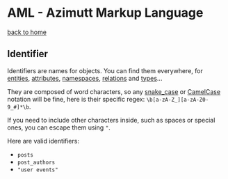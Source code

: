 # AML - Azimutt Markup Language

[back to home](./README.md)


## Identifier

Identifiers are names for objects. You can find them everywhere, for [entities](./entity.md), [attributes](./entity.md#attribute), [namespaces](./namespace.md), [relations](./relation.md) and [types](./type.md)...

They are composed of word characters, so any [snake_case](https://wikipedia.org/wiki/Snake_case) or [CamelCase](https://wikipedia.org/wiki/Camel_case) notation will be fine, here is their specific regex: `\b[a-zA-Z_][a-zA-Z0-9_#]*\b`.

If you need to include other characters inside, such as spaces or special ones, you can escape them using `"`.

Here are valid identifiers:

- `posts`
- `post_authors`
- `"user events"`
